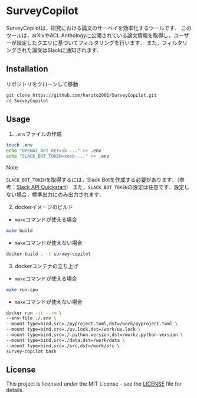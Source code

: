 # SurveyCopilot

SurveyCopilotは，研究における論文のサーベイを効率化するツールです．
このツールは，arXivやACL Anthologyに公開されている論文情報を取得し，ユーザーが設定したクエリに基づいてフィルタリングを行います．
また，フィルタリングされた論文はSlackに通知されます．


## Installation

リポジトリをクローンして移動

```bash
git clone https://github.com/haruto2001/SurveyCopilot.git
cd SurveyCopilot
```


## Usage

1. `.env`ファイルの作成

```bash
touch .env
echo "OPENAI_API_KEY=sk-..." >> .env
echo "SLACK_BOT_TOKEN=xoxb-..." >> .env
```

> [!NOTE]
> `SLACK_BOT_TOKEN`を取得するには，Slack Botを作成する必要があります．（参考：[Slack API Quickstart](https://api.slack.com/quickstart)）
> また，`SLACK_BOT_TOKEN`の設定は任意です．設定しない場合，標準出力にのみ出力されます．


2. dockerイメージのビルド

- `make`コマンドが使える場合

```bash
make build
```

- `make`コマンドが使えない場合

```bash
docker build . -t survey-copilot
```


3. dockerコンテナの立ち上げ

- `make`コマンドが使える場合

```bash
make run-cpu
```

- `make`コマンドが使えない場合

```bash
docker run -it --rm \
--env-file ./.env \
--mount type=bind,src=./pyproject.toml,dst=/work/pyproject.toml \
--mount type=bind,src=./uv.lock,dst=/work/uv.lock \
--mount type=bind,src=./.python-version,dst=/work/.python-version \
--mount type=bind,src=./data,dst=/work/data \
--mount type=bind,src=./src,dst=/work/src \
survey-copilot bash
```


## License

This project is licensed under the MIT License - see the [LICENSE](LICENSE) file for details.